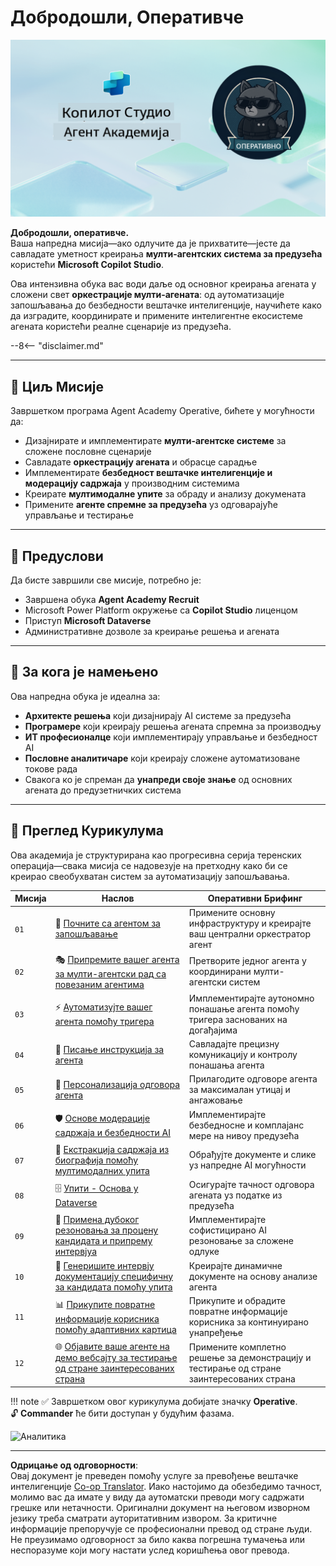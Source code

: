 <!--
CO_OP_TRANSLATOR_METADATA:
{
  "original_hash": "24fcbe9a57d3439e05f8866e550c0a84",
  "translation_date": "2025-10-20T22:42:05+00:00",
  "source_file": "docs/operative-preview/README.md",
  "language_code": "sr"
}
-->
# Добродошли, Оперативче

![Copilot Studio Agent Academy Operative](../../../../translated_images/mcs-agent-academy-operative-banner.a936fde2d84d1b89cfdbb18f2ef98a24b970727bad45fd3ba072ada68200e6fc.sr.png)

**Добродошли, оперативче.**  
Ваша напредна мисија—ако одлучите да је прихватите—јесте да савладате уметност креирања **мулти-агентских система за предузећа** користећи **Microsoft Copilot Studio**.

Ова интензивна обука вас води даље од основног креирања агената у сложени свет **оркестрације мулти-агената**: од аутоматизације запошљавања до безбедности вештачке интелигенције, научићете како да изградите, координирате и примените интелигентне екосистеме агената користећи реалне сценарије из предузећа.

--8<-- "disclaimer.md"

---

## 🎯 Циљ Мисије

Завршетком програма Agent Academy Operative, бићете у могућности да:

- Дизајнирате и имплементирате **мулти-агентске системе** за сложене пословне сценарије
- Савладате **оркестрацију агената** и обрасце сарадње
- Имплементирате **безбедност вештачке интелигенције и модерацију садржаја** у производним системима
- Креирате **мултимодалне упите** за обраду и анализу докумената
- Примените **агенте спремне за предузећа** уз одговарајуће управљање и тестирање

---

## 🧪 Предуслови

Да бисте завршили све мисије, потребно је:

- Завршена обука **Agent Academy Recruit**
- Microsoft Power Platform окружење са **Copilot Studio** лиценцом
- Приступ **Microsoft Dataverse**
- Административне дозволе за креирање решења и агената

---

## 🧬 За кога је намењено

Ова напредна обука је идеална за:

- **Архитекте решења** који дизајнирају AI системе за предузећа
- **Програмере** који креирају решења агената спремна за производњу
- **ИТ професионалце** који имплементирају управљање и безбедност AI
- **Пословне аналитичаре** који креирају сложене аутоматизоване токове рада
- Свакога ко је спреман да **унапреди своје знање** од основних агената до предузетничких система

---

## 🧭 Преглед Курикулума

Ова академија је структурирана као прогресивна серија теренских операција—свака мисија се надовезује на претходну како би се креирао свеобухватан систем за аутоматизацију запошљавања.

| Мисија | Наслов | Оперативни Брифинг |
|--------|--------|--------------------|
| `01` | 🚨 [Почните са агентом за запошљавање](./01-get-started/README.md) | Примените основну инфраструктуру и креирајте ваш централни оркестратор агент |
| `02` | 🎭 [Припремите вашег агента за мулти-агентски рад са повезаним агентима](./02-multi-agent/README.md) | Претворите једног агента у координирани мулти-агентски систем |
| `03` | ⚡ [Аутоматизујте вашег агента помоћу тригера](./03-automate-triggers/README.md) | Имплементирајте аутономно понашање агента помоћу тригера заснованих на догађајима |
| `04` | 📝 [Писање инструкција за агента](./04-agent-instructions/README.md) | Савладајте прецизну комуникацију и контролу понашања агента |
| `05` | 💬 [Персонализација одговора агента](./05-agent-responses/README.md) | Прилагодите одговоре агента за максималан утицај и ангажовање |
| `06` | 🛡️ [Основе модерације садржаја и безбедности AI](./06-ai-safety/README.md) | Имплементирајте безбедносне и комплајанс мере на нивоу предузећа |
| `07` | 🎨 [Екстракција садржаја из биографија помоћу мултимодалних упита](./07-multimodal-prompts/README.md) | Обрађујте документе и слике уз напредне AI могућности |
| `08` | 🗄️ [Упити - Основа у Dataverse](./08-dataverse-grounding/README.md) | Осигурајте тачност одговора агената уз податке из предузећа |
| `09` | 🧠 [Примена дубоког резоновања за процену кандидата и припрему интервјуа](./09-deep-reasoning/README.md) | Имплементирајте софистицирано AI резоновање за сложене одлуке |
| `10` | 📄 [Генеришите интервју документацију специфичну за кандидата помоћу упита](./10-generate-documents/README.md) | Креирајте динамичне документе на основу анализе агента |
| `11` | 📊 [Прикупите повратне информације корисника помоћу адаптивних картица](./11-obtain-user-feedback/README.md) | Прикупите и обрадите повратне информације корисника за континуирано унапређење |
| `12` | 🌐 [Објавите ваше агенте на демо вебсајту за тестирање од стране заинтересованих страна](./12-demo-website/README.md) | Примените комплетно решење за демонстрацију и тестирање од стране заинтересованих страна |

!!! note
    ✅ Завршетком овог курикулума добијате значку **Operative**.  
    🔓 **Commander** ће бити доступан у будућим фазама.

<!-- markdownlint-disable-next-line MD033 -->
<img src="https://m365-visitor-stats.azurewebsites.net/agent-academy/operative" alt="Аналитика" />

---

**Одрицање од одговорности**:  
Овај документ је преведен помоћу услуге за превођење вештачке интелигенције [Co-op Translator](https://github.com/Azure/co-op-translator). Иако настојимо да обезбедимо тачност, молимо вас да имате у виду да аутоматски преводи могу садржати грешке или нетачности. Оригинални документ на његовом изворном језику треба сматрати ауторитативним извором. За критичне информације препоручује се професионални превод од стране људи. Не преузимамо одговорност за било каква погрешна тумачења или неспоразуме који могу настати услед коришћења овог превода.